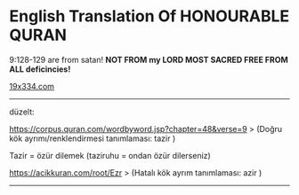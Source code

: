 # English Translation Of HONOURABLE QURAN

9:128-129 are from satan! <b>NOT FROM my LORD MOST SACRED FREE FROM ALL deficincies!</b>

[19x334.com](19x334.com)


____________________________________________________________________________________

düzelt:

https://corpus.quran.com/wordbyword.jsp?chapter=48&verse=9 > (Doğru kök ayrımı/renklendirmesi tanımlaması: tazir )

Tazir = özür dilemek (taziruhu = ondan özür dilerseniz)

https://acikkuran.com/root/Ezr > (Hatalı kök ayrım tanımlaması: azir )

____________________________________________________________________________________
